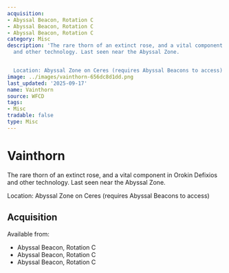 ```yaml
---
acquisition:
- Abyssal Beacon, Rotation C
- Abyssal Beacon, Rotation C
- Abyssal Beacon, Rotation C
category: Misc
description: 'The rare thorn of an extinct rose, and a vital component in Orokin Defixios
  and other technology. Last seen near the Abyssal Zone.


  Location: Abyssal Zone on Ceres (requires Abyssal Beacons to access)'
image: ../images/vainthorn-656dc8d1dd.png
last_updated: '2025-09-17'
name: Vainthorn
source: WFCD
tags:
- Misc
tradable: false
type: Misc
---
```


# Vainthorn

The rare thorn of an extinct rose, and a vital component in Orokin Defixios and other technology. Last seen near the Abyssal Zone.

Location: Abyssal Zone on Ceres (requires Abyssal Beacons to access)

## Acquisition

Available from:
- Abyssal Beacon, Rotation C
- Abyssal Beacon, Rotation C
- Abyssal Beacon, Rotation C

